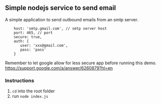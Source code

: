 ## Simple nodejs service to send email

A simple application to send outbound emails from an smtp server.

```
    host: 'smtp.gmail.com', // smtp server host
    port: 465, // port
    secure: true, 
    auth: {
       user: 'xxx@gmail.com',
       pass: 'pass'
    }
```

Remember to let google allow for less secure app before running this demo. https://support.google.com/a/answer/6260879?hl=en

### Instructions

1) `cd` into the root folder
2) run `node index.js`